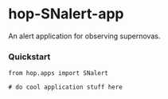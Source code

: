 # hop-SNalert-app

An alert application for observing supernovas.

### Quickstart

```
from hop.apps import SNalert

# do cool application stuff here
```
